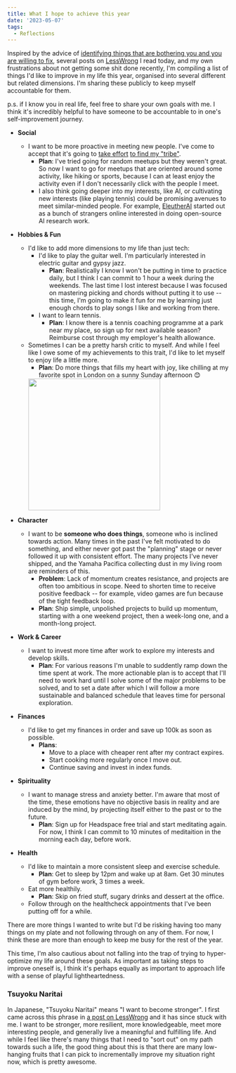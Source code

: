 ```yaml
---
title: What I hope to achieve this year
date: '2023-05-07'
tags:
  - Reflections
---
```

Inspired by the advice of [identifying things that are bothering you and you are willing to fix](https://www.goodreads.com/quotes/9436455-pay-attention-focus-on-your-surroundings-physical-and-psychological-notice#:~:text=You%20can%20find%20such%20somethings,the%20questions%2C%20then%20look%20elsewhere.), several posts on [LessWrong](https://www.lesswrong.com/) I read today, and my own frustrations about not getting some shit done recently, I'm compiling a list of things I'd like to improve in my life this year, organised into several different but related dimensions. I'm sharing these publicly to keep myself accountable for them.

p.s. if I know you in real life, feel free to share your own goals with me. I think it's incredibly helpful to have someone to be accountable to in one's self-improvement journey.

- **Social**
  - I want to be more proactive in meeting new people. I've come to accept that it's going to [take effort](https://www.neelnanda.io/blog/mini-blog-post-23-taking-social-initiative) [to find my "tribe"](https://thesephist.com/posts/find-your-people/). 
    - **Plan**: I've tried going for random meetups but they weren't great. So now I want to go for meetups that are oriented around some activity, like hiking or sports, because I can at least enjoy the activity even if I don't necessarily click with the people I meet. 
    - I also think going deeper into my interests, like AI, or cultivating new interests (like playing tennis) could be promising avenues to meet similar-minded people. For example, [EleutherAI](https://www.eleuther.ai/) started out as a bunch of strangers online interested in doing open-source AI research work.

- **Hobbies & Fun** 
    - I'd like to add more dimensions to my life than just tech:
        - I'd like to play the guitar well. I'm particularly interested in electric guitar and gypsy jazz.
            - **Plan**: Realistically I know I won't be putting in time to practice daily, but I think I can commit to 1 hour a week during the weekends. The last time I lost interest because I was focused on mastering picking and chords without putting it to use -- this time, I'm going to make it fun for me by learning just enough chords to play songs I like and working from there.
        - I want to learn tennis.
            -  **Plan**: I know there is a tennis coaching programme at a park near my place, so sign up for next available season? Reimburse cost through my employer's health allowance.
    - Sometimes I can be a pretty harsh critic to myself. And while I feel like I owe some of my achievements to this trait, I'd like to let myself to enjoy life a little more.
      - **Plan**: Do more things that fills my heart with joy, like chilling at my favorite spot in London on a sunny Sunday afternoon 😊
      <img style="display:block;" src="https://sarckk.github.io/media/sunday.jpg" width=300/>

- **Character**
    - I want to be **someone who does things**, someone who is inclined towards action. Many times in the past I've felt motivated to do something, and either never got past the "planning" stage or never followed it up with consistent effort. The many projects I've never shipped, and the Yamaha Pacifica collecting dust in my living room are reminders of this.
      - **Problem**: Lack of momentum creates resistance, and projects are often too ambitious in scope. Need to shorten time to receive positive feedback -- for example, video games are fun because of the tight feedback loop.
      - **Plan**: Ship simple, unpolished projects to build up momentum, starting with a one weekend project, then a week-long one, and a month-long project.

- **Work & Career**
  - I want to invest more time after work to explore my interests and develop skills.
    - **Plan**: For various reasons I'm unable to suddently ramp down the time spent at work. The more actionable plan is to accept that I'll need to work hard until I solve some of the major problems to be solved, and to set a date after which I will follow a more sustainable and balanced schedule that leaves time for personal exploration.

- **Finances** 
  - I'd like to get my finances in order and save up 100k as soon as possible.
    - **Plans**:
        - Move to a place with cheaper rent after my contract expires.
        - Start cooking more regularly once I move out. 
        - Continue saving and invest in index funds.

- **Spirituality** 
  - I want to manage stress and anxiety better. I'm aware that most of the time, these emotions have no objective basis in reality and are induced by the mind, by projecting itself either to the past or to the future. 
    - **Plan**: Sign up for Headspace free trial and start meditating again. For now, I think I can commit to 10 minutes of meditaition in the morning each day, before work.

- **Health**
  - I'd like to maintain a more consistent sleep and exercise schedule.
    - **Plan**: Get to sleep by 12pm and wake up at 8am. Get 30 minutes of gym before work, 3 times a week.
  - Eat more healthily.
    - **Plan**: Skip on fried stuff, sugary drinks and dessert at the office.
  - Follow through on the healthcheck appointments that I've been putting off for a while.


There are more things I wanted to write but I'd be risking having too many things on my plate and not following through on any of them. For now, I think these are more than enough to keep me busy for the rest of the year.

This time, I'm also cautious about not falling into the trap of trying to hyper-optimize my life around these goals. As important as taking steps to improve oneself is, I think it's perhaps equally as important to approach life with a sense of playful lightheartedness. 

### Tsuyoku Naritai
In Japanese, "Tsuyoku Naritai" means "I want to become stronger". I first came across this phrase in [a post on LessWrong](https://www.lesswrong.com/posts/DoLQN5ryZ9XkZjq5h/tsuyoku-naritai-i-want-to-become-stronger) and it has since stuck with me. I want to be stronger, more resilient, more knowledgeable, meet more interesting people, and generally live a meaningful and fulfilling life. And while I feel like there's many things that I need to "sort out" on my path towards such a life, the good thing about this is that there are many low-hanging fruits that I can pick to incrementally improve my situation right now, which is pretty awesome.
